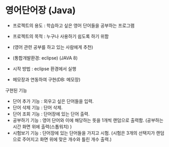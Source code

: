 # 영어단어장 (Java)

- 프로젝트의 용도 : 학습하고 싶은 영어 단어들을 공부하는 프로그램
- 프로젝트의 목적 : 누구나 사용하기 쉽도록 하기 위함

- (영어 관련 공부를 하고 있는 사람에게 추천)


- (통합개발환경: eclipse) (JAVA 8)
- 시작 방법 : eclipse 환경에서 실행

- 메모장과 연동하여 구현(DB: 메모장)



구현된 기능
- 단어 추가 기능 : 외우고 싶은 단어들을 입력.
- 단어 삭제 기능 : 단어 삭제.
- 단어 조회 기능 : 단어장에 있는 단어 출력.
- 공부하기 기능 : 영어 단어와 이에 해당하는 뜻을 1개씩 랜덤으로 출력함. (공부하는 시간 화면 위에 출력(스톱워치) )
- 시험보기 기능 : 단어장에 있는 단어들을 가지고 시험. (시험은 3개의 선택지가 랜덤으로 주어지고 화면 위에 맞은 개수와 틀린 개수 출력.)
